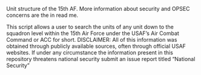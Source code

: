 Unit structure of the 15th AF. More information about security and OPSEC concerns are the in read me.

This script allows a user to search the units of any unit down to the squadron level within the 15th Air Force under the USAF’s Air Combat Command or ACC for short. DISCLAIMER: All of this information was obtained through publicly available sources, often through official USAF websites. If under any circumstance the information present in this repository threatens national security submit an issue report titled “National Security”

